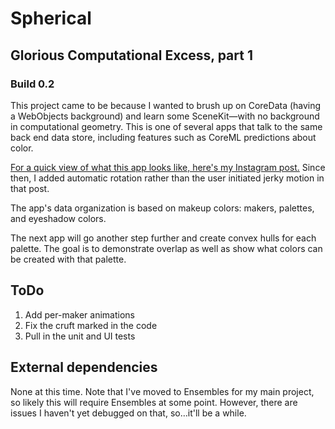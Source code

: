 # Spherical

## Glorious Computational Excess, part 1
### Build 0.2

This project came to be because I wanted to brush up on CoreData (having a WebObjects background) and learn some SceneKit—with no background in computational geometry. This is one of several apps that talk to the same back end data store, including features such as CoreML predictions about color.

[For a quick view of what this app looks like, here's my Instagram post.](https://www.instagram.com/p/BqS0Sn-gDdF/) Since then, I added automatic rotation rather than the user initiated jerky motion in that post.

The app's data organization is based on makeup colors: makers, palettes, and eyeshadow colors.

The next app will go another step further and create convex hulls for each palette. The goal is to demonstrate overlap as well as show what colors can be created with that palette.

## ToDo

1. Add per-maker animations
2. Fix the cruft marked in the code
3. Pull in the unit and UI tests

## External dependencies

None at this time. Note that I've moved to Ensembles for my main project, so likely this will require Ensembles at some point. However, there are issues I haven't yet debugged on that, so…it'll be a while.
